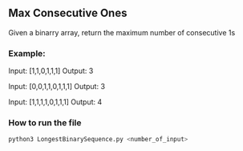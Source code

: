 ## Max Consecutive Ones

Given a binarry array, return the maximum number of consecutive 1s 

### Example:
Input: [1,1,0,1,1,1]
Output: 3

Input: [0,0,1,1,0,1,1,1]
Output: 3

Input: [1,1,1,1,0,1,1,1]
Output: 4

### How to run the file
```bash
python3 LongestBinarySequence.py <number_of_input>
```